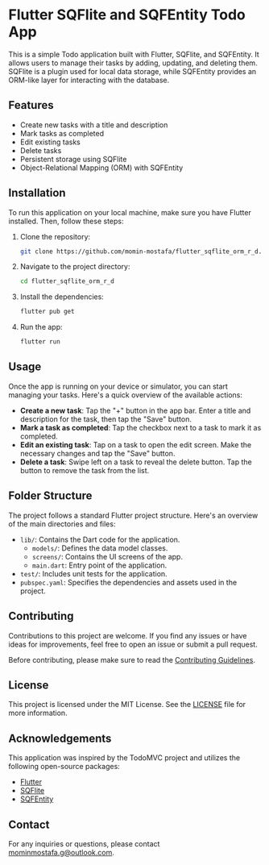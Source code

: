 # Flutter SQFlite and SQFEntity Todo App

This is a simple Todo application built with Flutter, SQFlite, and SQFEntity. It allows users to manage their tasks by adding, updating, and deleting them. SQFlite is a plugin used for local data storage, while SQFEntity provides an ORM-like layer for interacting with the database.

## Features

- Create new tasks with a title and description
- Mark tasks as completed
- Edit existing tasks
- Delete tasks
- Persistent storage using SQFlite
- Object-Relational Mapping (ORM) with SQFEntity

## Installation

To run this application on your local machine, make sure you have Flutter installed. Then, follow these steps:

1. Clone the repository:

   ```bash
   git clone https://github.com/momin-mostafa/flutter_sqflite_orm_r_d.git
   ```

2. Navigate to the project directory:

   ```bash
   cd flutter_sqflite_orm_r_d
   ```

3. Install the dependencies:

   ```bash
   flutter pub get
   ```

4. Run the app:

   ```bash
   flutter run
   ```

## Usage

Once the app is running on your device or simulator, you can start managing your tasks. Here's a quick overview of the available actions:

- **Create a new task**: Tap the "+" button in the app bar. Enter a title and description for the task, then tap the "Save" button.
- **Mark a task as completed**: Tap the checkbox next to a task to mark it as completed.
- **Edit an existing task**: Tap on a task to open the edit screen. Make the necessary changes and tap the "Save" button.
- **Delete a task**: Swipe left on a task to reveal the delete button. Tap the button to remove the task from the list.

## Folder Structure

The project follows a standard Flutter project structure. Here's an overview of the main directories and files:

- `lib/`: Contains the Dart code for the application.
  - `models/`: Defines the data model classes.
  - `screens/`: Contains the UI screens of the app.
  - `main.dart`: Entry point of the application.
- `test/`: Includes unit tests for the application.
- `pubspec.yaml`: Specifies the dependencies and assets used in the project.

## Contributing

Contributions to this project are welcome. If you find any issues or have ideas for improvements, feel free to open an issue or submit a pull request.

Before contributing, please make sure to read the [Contributing Guidelines](CONTRIBUTING.md).

## License

This project is licensed under the MIT License. See the [LICENSE](LICENSE) file for more information.

## Acknowledgements

This application was inspired by the TodoMVC project and utilizes the following open-source packages:

- [Flutter](https://flutter.dev/)
- [SQFlite](https://pub.dev/packages/sqflite)
- [SQFEntity](https://pub.dev/packages/sqfentity)

## Contact

For any inquiries or questions, please contact [mominmostafa.g@outlook.com](mailto:mominmostafa.g@outlook.com).
